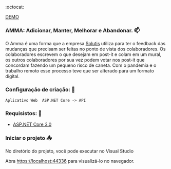 :octocat:

[DEMO](https://kevenbarauna.github.io/Amma)

### AMMA: Adicionar, Manter, Melhorar e Abandonar. :mailbox: 
 O Amma é uma forma que a empresa [Solutis](https://solutis.com.br/) utiliza para ter o feedback das mudanças que precisam ser feitas no ponto de vista dos colaboradores. Os colaboradores escrevem o que desejam em post-it e colam em um mural, os outros colaboradores por sua vez podem votar nos post-it que concordam fazendo um pequeno risco de caneta. Com o pandemia e o trabalho remoto esse processo teve que ser alterado para um formato digital.

### Configuração de criação: :pencil:
`Aplicativo Web  ASP.NET Core -> API`<br>


### Requisistos: :pencil:
- [ASP.NET Core 3.0](https://dotnet.microsoft.com/download/dotnet-core/3.0)


### Iniciar o projeto :outbox_tray:
No diretório do projeto, você pode executar no Visual Studio<br>

Abra [https://localhost:44336](https://localhost:44336) para visualizá-lo no navegador.
